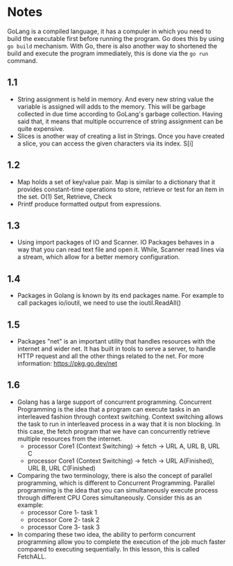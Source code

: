 # Notes

GoLang is a compiled language, it has a compuler in which you need to build the executable first before running the program. Go does this by using `go build` mechanism. With Go, there is also another way to shortened the build and execute the program immediately, this is done via the `go run` command.

## 1.1
- String assignment is held in memory. And every new string value the variable is assigned will adds to the memory. This will be garbage collected in due time according to GoLang's garbage collection. Having said that, it means that multiple occurrence of string assignment can be quite expensive.
- Slices is another way of creating a list in Strings. Once you have created a slice, you can access the given characters via its index. S[i]

## 1.2
- Map holds a set of key/value pair. Map is similar to a dictionary that it provides constant-time operations to store, retrieve or test for an item in the set. O(1) Set, Retrieve, Check
- Printf produce formatted output from expressions.

## 1.3
- Using import packages of IO and Scanner. IO Packages behaves in a way that you can read text file and open it. While, Scanner read lines via a stream, which allow for a better memory configuration.

## 1.4
- Packages in Golang is known by its end packages name. For example to call packages io/ioutil, we need to use the ioutil.ReadAll()

## 1.5
- Packages "net" is an important utility that handles resources with the internet and wider net. It has built in tools to serve a server, to handle HTTP request and all the other things related to the net. For more information: https://pkg.go.dev/net 

## 1.6
- Golang has a large support of concurrent programming. Concurrent Programming is the idea that a program can execute tasks in an interleaved fashion through context switching. Context switching allows the task to run in interleaved process in a way that it is non blocking. In this case, the fetch program that we have can concurrently retrieve multiple resources from the internet.
  - processor Core1 (Context Switching) -> fetch -> URL A, URL B, URL C
  - processor Core1 (Context Switching) -> fetch -> URL A(Finished), URL B, URL C(Finished)
- Comparing the two terminology, there is also the concept of parallel programming, which is different to Concurrent Programming. Parallel programming is the idea that you can simultaneously execute process through different CPU Cores simultaneously. Consider this as an example:
  - processor Core 1- task 1
  - processor Core 2- task 2
  - processor Core 3- task 3
- In comparing these two idea, the ability to perform concurrent programming allow you to complete the execution of the job much faster compared to executing sequentially. In this lesson, this is called FetchALL.

